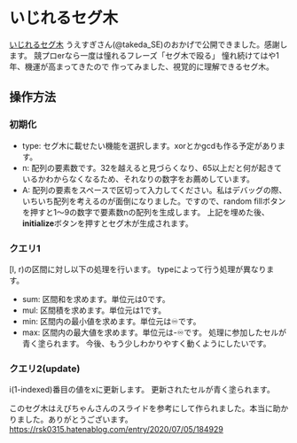 # いじれるセグ木

[いじれるセグ木](https://ainem-m.github.io/segment_tree/test.html)
うえすぎさん(@takeda_SE)のおかげで公開できました。感謝します。
競プロerなら一度は憧れるフレーズ「セグ木で殴る」
憧れ続けてはや1年、機運が高まってきたので
作ってみました、視覚的に理解できるセグ木。

## 操作方法

### 初期化
* type: セグ木に載せたい機能を選択します。xorとかgcdも作る予定があります。
* n: 配列の要素数です。32を越えると見づらくなり、65以上だと何が起きているかわからなくなるため、それなりの数字をお薦めしています。
* A: 配列の要素をスペースで区切って入力してください。私はデバッグの際、いちいち配列を考えるのが面倒になりました。ですので、random fillボタンを押すと1〜9の数字で要素数nの配列を生成します。
上記を埋めた後、**initialize**ボタンを押すとセグ木が生成されます。

### クエリ1
[l, r)の区間に対し以下の処理を行います。
typeによって行う処理が異なります。
* sum: 区間和を求めます。単位元は0です。
* mul: 区間積を求めます。単位元は1です。
* min: 区間内の最小値を求めます。単位元は♾です。
* max: 区間内の最大値を求めます。単位元は-♾です。
処理に参加したセルが青く塗られます。
今後、もう少しわかりやすく動くようにしたいです。

### クエリ2(update)
i(1-indexed)番目の値をxに更新します。
更新されたセルが青く塗られます。

このセグ木はえびちゃんさんのスライドを参考にして作られました。本当に助かりました。ありがとうございます。
https://rsk0315.hatenablog.com/entry/2020/07/05/184929
